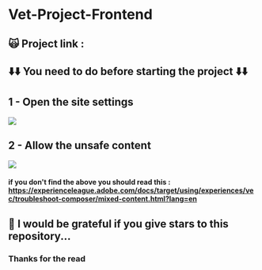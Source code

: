 # Vet-Project-Frontend

## 🙀 Project link : 

## ⬇️⬇️ You need to do before starting the project ⬇️⬇️

## 1 - Open the site settings
<img src="https://res.cloudinary.com/dbzf16o0x/image/upload/v1663327276/git/Ads%C4%B1z_fdlm9p.png"/>

## 2 - Allow the unsafe content
<img src="https://res.cloudinary.com/dbzf16o0x/image/upload/v1663327276/git/s_rrj9yh.png"/>

#### if you don't find the above you should read this : https://experienceleague.adobe.com/docs/target/using/experiences/vec/troubleshoot-composer/mixed-content.html?lang=en


## 🌟 I would be grateful if you give stars to this repository...

### Thanks for the read

